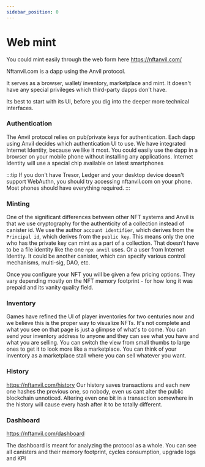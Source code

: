 ```yaml
---
sidebar_position: 0
---
```


# Web mint

You could mint easily through the web form here https://nftanvil.com/

Nftanvil.com is a dapp using the Anvil protocol.

It serves as a browser, wallet/ inventory, marketplace and mint. It doesn't have any special privileges which third-party dapps don't have.

Its best to start with its UI, before you dig into the deeper more technical interfaces.

### Authentication

The Anvil protocol relies on pub/private keys for authentication. Each dapp using Anvil decides which authentication UI to use. We have integrated Internet Identity, because we like it most. You could easily use the dapp in a browser on your mobile phone without installing any applications. Internet Identity will use a special chip available on latest smartphones

:::tip
If you don't have Tresor, Ledger and your desktop device doesn't support WebAuthn, you should try accessing nftanvil.com on your phone. Most phones should have everything required.
:::

### Minting

One of the significant differences between other NFT systems and Anvil is that we use cryptography for the authenticity of a collection instead of canister id. We use the author `account identifier`, which derives from the `Principal id`, which derives from the `public key`. This means only the one who has the private key can mint as a part of a collection. That doesn't have to be a file identity like the one `npx anvil` uses. Or a user from Internet Identity. It could be another canister, which can specify various control mechanisms, multi-sig, DAO, etc.

Once you configure your NFT you will be given a few pricing options. They vary depending mostly on the NFT memory footprint - for how long it was prepaid and its vanity quality field.

### Inventory

Games have refined the UI of player inventories for two centuries now and we believe this is the proper way to visualize NFTs. It's not complete and what you see on that page is just a glimpse of what's to come.
You can send your inventory address to anyone and they can see what you have and what you are selling. You can switch the view from small thumbs to large ones to get it to look more like a marketplace.
You can think of your inventory as a marketplace stall where you can sell whatever you want.

### History

https://nftanvil.com/history
Our history saves transactions and each new one hashes the previous one, so nobody, even us cant alter the public blockchain unnoticed. Altering even one bit in a transaction somewhere in the history will cause every hash after it to be totally different.

### Dashboard

https://nftanvil.com/dashboard

The dashboard is meant for analyzing the protocol as a whole. You can see all canisters and their memory footprint, cycles consumption, upgrade logs and KPI
